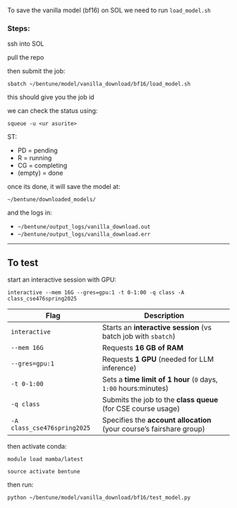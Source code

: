 To save the vanilla model (bf16) on SOL we need to run `load_model.sh`

### Steps:

ssh into SOL

pull the repo

then submit the job:

`sbatch ~/bentune/model/vanilla_download/bf16/load_model.sh`

this should give you the job id

we can check the status using:

`squeue -u <ur asurite>`

ST:
- PD = pending
- R = running
- CG = completing
- (empty) = done

once its done, it will save the model at:

``~/bentune/downloaded_models/``

and the logs in:
- ``~/bentune/output_logs/vanilla_download.out``
- ``~/bentune/output_logs/vanilla_download.err``

---

## To test

start an interactive session with GPU:

`interactive --mem 16G --gres=gpu:1 -t 0-1:00 -q class -A class_cse476spring2025`

| Flag                         | Description                                                             |
|------------------------------|-------------------------------------------------------------------------|
| `interactive`                | Starts an **interactive session** (vs batch job with `sbatch`)         |
| `--mem 16G`                  | Requests **16 GB of RAM**                                               |
| `--gres=gpu:1`               | Requests **1 GPU** (needed for LLM inference)                          |
| `-t 0-1:00`                  | Sets a **time limit of 1 hour** (`0` days, `1:00` hours:minutes)       |
| `-q class`                   | Submits the job to the **class queue** (for CSE course usage)          |
| `-A class_cse476spring2025` | Specifies the **account allocation** (your course’s fairshare group)   |



then activate conda:

`module load mamba/latest`

`source activate bentune`

then run:

`python ~/bentune/model/vanilla_download/bf16/test_model.py`